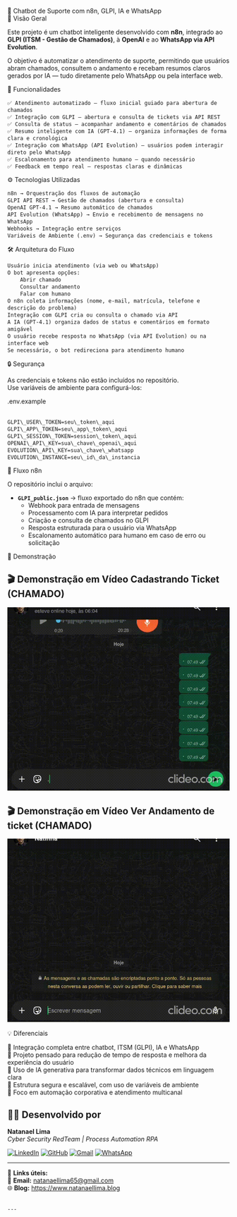 
🤖 Chatbot de Suporte com n8n, GLPI, IA e WhatsApp  
📌 Visão Geral  

Este projeto é um chatbot inteligente desenvolvido com **n8n**, integrado ao **GLPI (ITSM - Gestão de Chamados)**, à **OpenAI** e ao **WhatsApp via API Evolution**.  

O objetivo é automatizar o atendimento de suporte, permitindo que usuários abram chamados, consultem o andamento e recebam resumos claros gerados por IA — tudo diretamente pelo WhatsApp ou pela interface web.  

🚀 Funcionalidades  

    ✅ Atendimento automatizado – fluxo inicial guiado para abertura de chamados
    ✅ Integração com GLPI – abertura e consulta de tickets via API REST
    ✅ Consulta de status – acompanhar andamento e comentários de chamados
    ✅ Resumo inteligente com IA (GPT-4.1) – organiza informações de forma clara e cronológica
    ✅ Integração com WhatsApp (API Evolution) – usuários podem interagir direto pelo WhatsApp
    ✅ Escalonamento para atendimento humano – quando necessário
    ✅ Feedback em tempo real – respostas claras e dinâmicas

⚙️ Tecnologias Utilizadas  

    n8n → Orquestração dos fluxos de automação
    GLPI API REST → Gestão de chamados (abertura e consulta)
    OpenAI GPT-4.1 → Resumo automático de chamados
    API Evolution (WhatsApp) → Envio e recebimento de mensagens no WhatsApp
    Webhooks → Integração entre serviços
    Variáveis de Ambiente (.env) → Segurança das credenciais e tokens  

🛠️ Arquitetura do Fluxo  

    Usuário inicia atendimento (via web ou WhatsApp)
    O bot apresenta opções:
        Abrir chamado
        Consultar andamento
        Falar com humano
    O n8n coleta informações (nome, e-mail, matrícula, telefone e descrição do problema)
    Integração com GLPI cria ou consulta o chamado via API
    A IA (GPT-4.1) organiza dados de status e comentários em formato amigável
    O usuário recebe resposta no WhatsApp (via API Evolution) ou na interface web
    Se necessário, o bot redireciona para atendimento humano  

🔒 Segurança  

As credenciais e tokens não estão incluídos no repositório.  
Use variáveis de ambiente para configurá-los:  

.env.example  

```

GLPI\_USER\_TOKEN=seu\_token\_aqui
GLPI\_APP\_TOKEN=seu\_app\_token\_aqui
GLPI\_SESSION\_TOKEN=session\_token\_aqui
OPENAI\_API\_KEY=sua\_chave\_openai\_aqui
EVOLUTION\_API\_KEY=sua\_chave\_whatsapp
EVOLUTION\_INSTANCE=seu\_id\_da\_instancia

```

📂 Fluxo n8n  

O repositório inclui o arquivo:  

- **`GLPI_public.json`** → fluxo exportado do n8n que contém:  
  - Webhook para entrada de mensagens  
  - Processamento com IA para interpretar pedidos  
  - Criação e consulta de chamados no GLPI  
  - Resposta estruturada para o usuário via WhatsApp  
  - Escalonamento automático para humano em caso de erro ou solicitação  

📸 Demonstração  

## 🎬 Demonstração em Vídeo Cadastrando Ticket (CHAMADO)  
![Demonstração 1 - Cadastro de Ticket](./TypebotGLPI/demonstração/demonstração1.gif)  

## 🎬 Demonstração em Vídeo Ver Andamento de ticket (CHAMADO)  
![Demonstração 2 - Ver Andamento](./TypebotGLPI/demonstração/demonstração2.gif)  

💡 Diferenciais  

🔹 Integração completa entre chatbot, ITSM (GLPI), IA e WhatsApp  
🔹 Projeto pensado para redução de tempo de resposta e melhora da experiência do usuário  
🔹 Uso de IA generativa para transformar dados técnicos em linguagem clara  
🔹 Estrutura segura e escalável, com uso de variáveis de ambiente  
🔹 Foco em automação corporativa e atendimento multicanal  

## 👨‍💻 Desenvolvido por  

**Natanael Lima**  
*Cyber Security RedTeam | Process Automation RPA*  

[![LinkedIn](https://img.shields.io/badge/LinkedIn-0077B5?style=for-the-badge&logo=linkedin&logoColor=white)](https://www.linkedin.com/in/natanaellima10/) [![GitHub](https://img.shields.io/badge/GitHub-100000?style=for-the-badge&logo=github&logoColor=white)](https://github.com/ademakin3051) [![Gmail](https://img.shields.io/badge/Gmail-D14836?style=for-the-badge&logo=gmail&logoColor=white)](mailto:natanaellima65@gmail.com) [![WhatsApp](https://img.shields.io/badge/WhatsApp-25D366?style=for-the-badge&logo=whatsapp&logoColor=white)](https://wa.me/351925429263)  

---  

🔗 **Links úteis:**  
📧 **Email:** natanaellima65@gmail.com  
🌐 **Blog:** https://www.natanaellima.blog  
```

---
